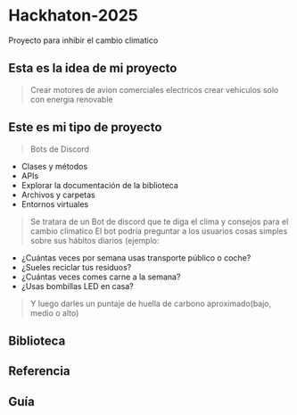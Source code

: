 # Hackhaton-2025
Proyecto para inhibir el cambio climatico

## Esta es la idea de mi proyecto 
> Crear motores de avion comerciales electricos
>  crear vehiculos solo con energia renovable 

## Este es mi tipo de proyecto
> Bots de Discord 
- Clases y métodos
- APIs
- Explorar la documentación de la biblioteca
- Archivos y carpetas
- Entornos virtuales
> Se tratara de un Bot de discord que te diga el clima y consejos para el cambio climatico 
> El bot podría preguntar a los usuarios cosas simples sobre sus hábitos diarios (ejemplo:
- ¿Cuántas veces por semana usas transporte público o coche?
- ¿Sueles reciclar tus residuos?
- ¿Cuántas veces comes carne a la semana?
- ¿Usas bombillas LED en casa?
>Y luego darles un puntaje de huella de carbono aproximado(bajo, medio o alto)

## Biblioteca 

## Referencia

## Guía
